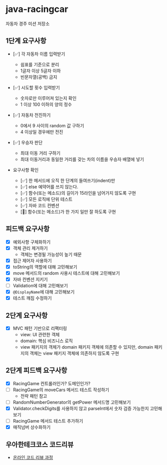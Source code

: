 # java-racingcar

자동차 경주 미션 저장소

## 1단계 요구사항

- [✅] 각 자동차 이름 입력받기
    - 쉽표를 기준으로 분리
    - 1글자 이상 5글자 이하
    - 빈문자열(공백) 금지

- [✅] 시도할 횟수 입력받기
    - 숫자로만 이루어져 있는지 확인
    - 1 이상 100 이하의 양의 정수

- [✅] 자동차 전진하기
    - 0에서 9 사이의 random 값 구하기
    - 4 이상일 경우에만 전진

- [✅] 우승자 판단
    - 최대 이동 거리 구하기
    - 최대 이동거리과 동일한 거리를 갖는 차의 이름을 우승자 배열에 넣기

- 요구사항 확인
    - [✅] 한 메서드에 오직 한 단계의 들여쓰기(indent)만
    - [✅] else 예약어를 쓰지 않는다.
    - [✅] 함수(또는 메소드)의 길이가 15라인을 넘어가지 않도록 구현
    - [✅] 모든 로직에 단위 테스트
    - [✅] 자바 코드 컨벤션
    - [🤷‍️] 함수(또는 메소드)가 한 가지 일만 잘 하도록 구현

## 피드백 요구사항

- [x] 예외사항 구체화하기
- [x] 객체 관리 제거하기
    - 객체는 변경될 가능성이 높기 때문
- [x] 접근 제어자 사용하기
- [x] toString의 역할에 대해 고민해보기
- [x] move 메서드의 random 사용시 테스트에 대해 고민해보기
- [x] 자바 컨벤션 지키기
- [ ] Validation에 대해 고민해보기
- [x] `@DisplayName`에 대해 고민해보기
- [x] 테스트 깨짐 수정하기

## 2단계 요구사항

- [x] MVC 패턴 기반으로 리팩터링
    - view: UI 관련한 객체
    - domain: 핵심 비즈니스 로직
    - view 패키지의 객체가 domain 패키지 객체에 의존할 수 있지만, domain 패키지의 객체는 view 패키지 객체에 의존하지 않도록 구현


## 2단계 피드백 요구사항

- [x] RacingGame 컨트롤러인가? 도메인인가?
- [ ] RacingGame의 moveCars 메서드 테스트 작성하기
  - 전략 패턴 참고
- [ ] RandomNumberGenerator의 getPower 메서드명 고민해보기
- [x] Validator.checkDigits를 사용하지 않고 parseInt에서 숫자 검증 가능한지 고민해보기
- [ ] RacingGame 메서드 테스트 추가하기
- [x] 매직넘버 상수화하기

## 우아한테크코스 코드리뷰

- [온라인 코드 리뷰 과정](https://github.com/woowacourse/woowacourse-docs/blob/master/maincourse/README.md)
